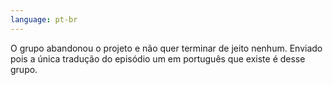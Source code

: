 ```yaml
---
language: pt-br
---
```


O grupo abandonou o projeto e não quer terminar de jeito nenhum. Enviado pois a única tradução do episódio um em português que existe é desse grupo.
